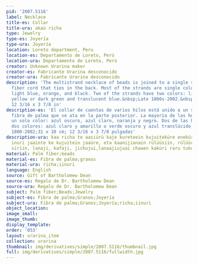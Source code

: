 ```yaml
---
pid: '2007.5116'
label: Necklace
title-es: Collar
title-ura: akaü richa
type: Jewelry
type-es: Joyería
type-ura: Joyería
location: Loreto department, Peru
location-es: Departamento de Loreto, Perú
location-ura: Departamento de Loreto, Perú
creator: Unknown Urarina maker
creator-es: Fabricante Urarina desconocido
creator-ura: Fabricante Urarina desconocido
description: 'The multistrand necklace of beads is joined to a single strand of palm
  fiber cord that ties in the back. Most of the strands are single colors: dark blue,
  light blue, orange, and black. Two of the strands have two colors: light blue and
  yellow or dark green and translucent blue.&nbsp;Late 1800s-2002.&nbsp;31 x 10 cm;
  12 3/16 x 3 7/8 in'
description-es: 'El collar de cuentas de varios hilos está unido a un solo hilo de
  fibra de palma que se ata en la parte posterior. La mayoría de las hebras son de
  un solo color: azul oscuro, azul claro, naranja y negro. Dos de las hebras tienen
  dos colores: azul claro y amarillo o verde oscuro y azul translúcido; Finales de
  1800-2002;31 x 10 cm; 12 3/16 x 3 7/8 pulgadas'
description-ura: kaa richa te aasiürü kaje kureteein kujuiteküre enekürü. jachaanejein
  inuri jaainte ke kujuitein jaaüre, eta kaanijianain rülüüsiin, rülüürüa naja jelai
  siriin, lanaji, kafaji, jichujui,lanaajiujuai chaaen kaküri raru tukuani ke kuluteein
material: Palm fiber;beads
material-es: Fibra de palma;granos
material-ura: richa;iinuri
language: English
source: Gift of Bartholomew Dean
source-es: Regalo de Dr. Bartholomew Dean
source-ura: Regalo de Dr. Bartholomew Dean
subject: Palm fiber;Beads;Jewelry
subject-es: Fibra de palma;Granos;Joyería
subject-ura: Fibra de palma;Granos;Joyería;richa;iinuri
object_location:
image_small:
image_thumb:
display_template:
order: '053'
layout: urarina_item
collection: urarina
thumbnail: img/derivatives/simple/2007.5116/thumbnail.jpg
full: img/derivatives/simple/2007.5116/fullwidth.jpg
---
```

